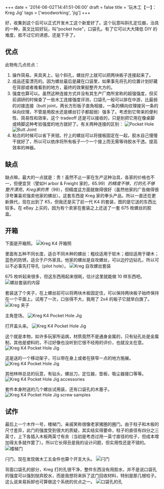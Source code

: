+++
date = '2014-06-02T14:41:51-06:00'
draft = false
title = '玩木工【一】：Kreg Jig'
tags = ['woodworking', 'jig']
+++

好，收集到这个后可以正式开发木工这个新爱好了。这个玩意叫斜孔定位器，治具的一种，英文比较好玩，叫“pocket hole”，口袋孔。有了它可以大大降低 DIY 的难度，抵不过它的诱惑，还是下手了。

## 优点
此物有几点优点：
1. 操作简易。夹具夹上，钻个斜孔，螺丝拧上就可以把两块板子连接起来了。
2. 成品还蛮漂亮的。因为螺丝最后是藏在口袋里，如果事先将孔的位置计划好藏在背部或者难看到的地方，最终的效果挺整齐大方的。
3. 强度也算可以。虽然这种连接方式并没有其生产厂商所宣称的超强强度，但买前调研的时候查了一些木工连接强度评测，口袋孔一般可以排在中游，比最弱的对接连接（butt joint，两长方形板子直角相接，一条的横向纹理接另一条的纵向纹理，不管是用胶水还是螺丝钉子都超弱）强多了。考虑到它带来的便利性、简易性和效率，这个 tradeoff 还是可以接收的，只是别把它用在像桌脚或椅脚这种考验强度的地方就好了。有关两种连接的区别：
![Pocket Hole](01.webp 'Pocket Hole')
![Butt Joint](02.webp 'Butt Joint')
4. 粘合的时候可以省下夹钳。拧上的螺丝可以将接板固定在一起，胶水自己慢慢干就好了，所以可以依序将所有板子一个一个接上而无需等待胶水干透。提高效率的神器。

## 缺点
缺点嘛，最大的一点就是：贵！虽然不止一家在生产这种治具，各家的价格也不一，但便宜货（譬如H arbor & Freight 家的，$65.99）的精度不够，打的孔不够整齐漂亮，Kreg 家的贵（$99），但精度这方面就做得很好（虽然他家的广告做得很浮夸兼喜欢强卖他家的螺丝）。这套东西是 Kreg 家的拳头产品，所以一直还在更新换代，现在出到了 K5，但我还是买了前一代 K4 的套装，图的是它送的东西比较多。在 eBay 上买的，因为有个卖家在套装之上还送了一套 675 枚螺丝的胶盒。

## 开箱
下面是开箱照。
![Kreg K4 开箱照](03.webp '开箱照')

里面有五种不同长度，适合不同木种的螺丝：粗纹适用于软木；细纹适用于硬木；蓝色的防锈，适合于户外家具。他家的螺丝是自攻螺丝，可以边拧边钻孔，所以可以不必事先打导孔（pilot hole）。
![Kreg 自攻螺丝套装](04.webp '附送的一套自攻螺丝')

675 枚听起来很多，但这东西用起来很耗，估计这里就能做 10 样东西吧。
![螺丝套装的内容](05.webp '螺丝套装的内容')

套装送了个夹子，在上螺丝前可以将两块木板固定住，可以保持两块板子始终保持在一个平面上。试用了一次，口张得不大，我用了 2x4 的板子它就举白旗了。
![Kreg 夹子](06.webp '夹子')

主角登场。
![Kreg K4 Pocket Hole Jig](07.webp '主角正面照')

打开盖头来。
![Kreg K4 Pocket Hole Jig](08.webp '打开箱子')

这个就是本物，如许多玩家所诟病，材质竟然不是通身金属的，只有钻孔处是金属制，其他是塑料的，不过好像也没听到它很不经用的评价，也就没太在意。
![Kreg K4 Pocket Hole Jig](09.webp '治具本具')

这是送的一个移动架子，可以带在身上或者在狭窄一点的地方施展。
![Kreg K4 Pocket Hole Jig](10.webp '移动架子')

其他林林总总的玩意，有钻头，螺丝刀，定位器，垫板，吸尘器接口等等。
![Kreg K4 Pocket Hole Jig accessories](11.webp '其他配件')

套件本身附送的几个螺丝试用装，还有口袋孔的木塞子。
![Kreg K4 Pocket Hole Jig screw samples](12.webp '螺丝试用装')

## 试作
最后上一个木作一号，楼梯门，亲戚笑称很像老家猪圈的圈门。由于柱子和木板的尺寸差异，此门的强度受到很大的质疑，其实结实得要命，柱子的直径有四分之三英寸，上下各插入木板两英寸有余（当初是考虑过用一英寸直径的柱子，但成本增加得太多就作罢了）。所以它长得丑是我的设计问题，但实用性还是不错的。
![楼梯门](13.webp '楼梯门')

闩门，现在发现做木工五金件也算个开支大头。
![闩门](14.webp '闩门')

背面口袋孔的部分，Kreg 打的孔很干净，整件东西没有用胶水，并不是说口袋孔的强度可以强到抛弃胶水，而是我想将来拆了这门回收材料，特别是那几根柱子。这么说来易拆卸也可算做这个系统的优点之一。
![口袋孔的孔](15.webp '口袋孔的孔')